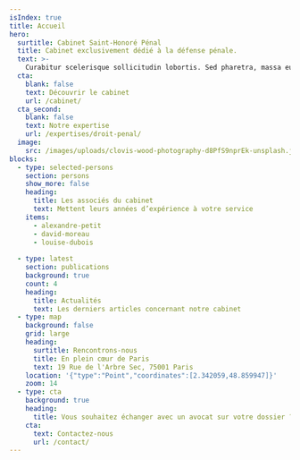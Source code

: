 ```yaml
---
isIndex: true
title: Accueil
hero:
  surtitle: Cabinet Saint-Honoré Pénal
  title: Cabinet exclusivement dédié à la défense pénale.
  text: >-
    Curabitur scelerisque sollicitudin lobortis. Sed pharetra, massa eu. Suspendisse egestas augue a egestas consectetur. Aliquam interdum hendrerit porta.
  cta:
    blank: false
    text: Découvrir le cabinet
    url: /cabinet/
  cta_second:
    blank: false
    text: Notre expertise
    url: /expertises/droit-penal/
  image:
    src: /images/uploads/clovis-wood-photography-d8PfS9nprEk-unsplash.jpg
blocks:
  - type: selected-persons
    section: persons
    show_more: false
    heading:
      title: Les associés du cabinet
      text: Mettent leurs années d’expérience à votre service
    items:
      - alexandre-petit
      - david-moreau
      - louise-dubois
  
  - type: latest
    section: publications
    background: true
    count: 4
    heading:
      title: Actualités
      text: Les derniers articles concernant notre cabinet
  - type: map
    background: false
    grid: large
    heading:
      surtitle: Rencontrons-nous
      title: En plein cœur de Paris
      text: 19 Rue de l'Arbre Sec, 75001 Paris
    location: '{"type":"Point","coordinates":[2.342059,48.859947]}'
    zoom: 14
  - type: cta
    background: true
    heading:
      title: Vous souhaitez échanger avec un avocat sur votre dossier ?
    cta:
      text: Contactez-nous
      url: /contact/
---
```

